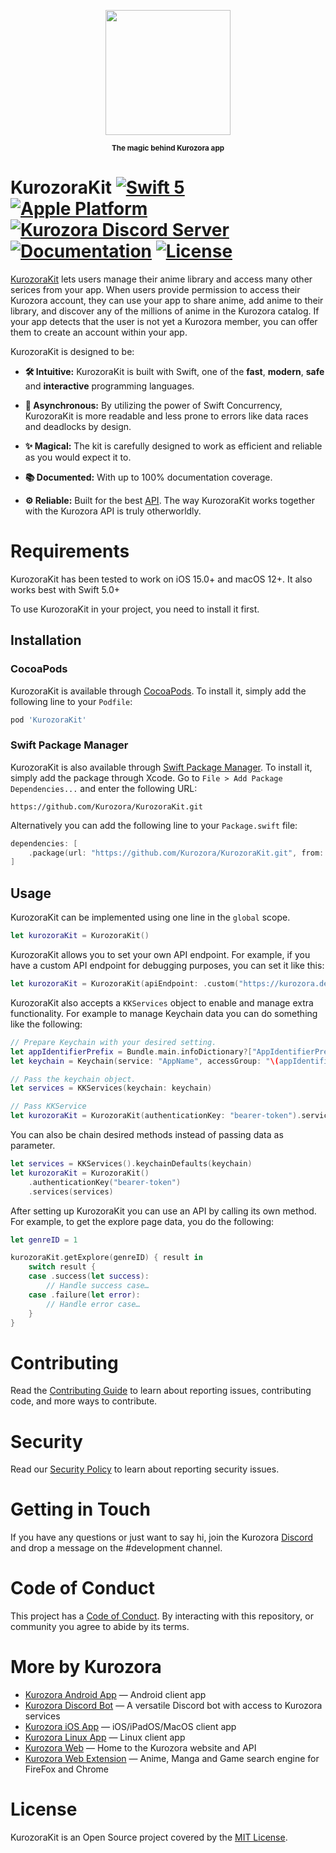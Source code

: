 <p></p>

<p align="center"><img src=".github/Assets/KurozoraKit.png" width="200px"></p>

<p align="center">
    <sup><b>The magic behind Kurozora app</b></sup>
</p>

# KurozoraKit [![Swift 5](https://img.shields.io/badge/Swift%205-white.svg?style=flat&logo=Swift)](https://swift.org)  [![Apple Platform](https://img.shields.io/badge/iOS%20|%20ipadOS%20|%20macOS-black?style=flat&logo=Apple)](https://apple.co/3CsQlKq) [![Kurozora Discord Server](https://img.shields.io/discord/449250093623934977?style=flat&label=&logo=Discord&logoColor=white&color=7289DA)](https://discord.gg/f3QFzGqsah) [![Documentation](https://img.shields.io/badge/Documentation-100%25-green.svg?style=flat)](https://developer.kurozora.app/KurozoraKit) [![License](https://img.shields.io/badge/License-MIT-blue.svg?style=flat)](LICENSE)

[KurozoraKit](https://developer.kurozora.app/kurozorakit) lets users manage their anime library and access many other serices from your app. When users provide permission to access their Kurozora account, they can use your app to share anime, add anime to their library, and discover any of the millions of anime in the Kurozora catalog. If your app detects that the user is not yet a Kurozora member, you can offer them to create an account within your app.

KurozoraKit is designed to be:

* **🛠 Intuitive:** KurozoraKit is built with Swift, one of the **fast**, **modern**, **safe** and **interactive** programming languages.

* **🧵 Asynchronous:** By utilizing the power of Swift Concurrency, KurozoraKit is more readable and less prone to errors like data races and deadlocks by design.

* **✨ Magical:** The kit is carefully designed to work as efficient and reliable as you would expect it to.

* **📚 Documented:** With up to 100% documentation coverage.

* **⚙️ Reliable:** Built for the best [API](https://github.com/kurozora/kurozora-web). The way KurozoraKit works together with the Kurozora API is truly otherworldly.

# Requirements

KurozoraKit has been tested to work on iOS 15.0+ and macOS 12+. It also works best with Swift 5.0+

To use KurozoraKit in your project, you need to install it first.

## Installation

### CocoaPods

KurozoraKit is available through [CocoaPods](https://cocoapods.org). To install it, simply add the following line to your `Podfile`:

```ruby
pod 'KurozoraKit'
```

### Swift Package Manager

KurozoraKit is also available through [Swift Package Manager](https://swift.org/package-manager). To install it, simply add the package through Xcode. Go to `File > Add Package Dependencies...` and enter the following URL:

```text
https://github.com/Kurozora/KurozoraKit.git
```

Alternatively you can add the following line to your `Package.swift` file:

```swift
dependencies: [
	.package(url: "https://github.com/Kurozora/KurozoraKit.git", from: "1.0.0")
]
```

## Usage
KurozoraKit can be implemented using one line in the `global` scope.

```swift
let kurozoraKit = KurozoraKit()
```

KurozoraKit allows you to set your own API endpoint. For example, if you have a custom API endpoint for debugging purposes, you can set it like this:

```swift
let kurozoraKit = KurozoraKit(apiEndpoint: .custom("https://kurozora.debug/api/"))
```

KurozoraKit also accepts a `KKServices` object to enable and manage extra functionality. For example to manage Keychain data you can do something like the following:

```swift
// Prepare Keychain with your desired setting.
let appIdentifierPrefix = Bundle.main.infoDictionary?["AppIdentifierPrefix"] as! String
let keychain = Keychain(service: "AppName", accessGroup: "\(appIdentifierPrefix)com.company.shared").synchronizable(true).accessibility(.afterFirstUnlock)

// Pass the keychain object.
let services = KKServices(keychain: keychain)

// Pass KKService
let kurozoraKit = KurozoraKit(authenticationKey: "bearer-token").services(services)
```

You can also be chain desired methods instead of passing data as parameter.

```swift
let services = KKServices().keychainDefaults(keychain)
let kurozoraKit = KurozoraKit()
	.authenticationKey("bearer-token")
	.services(services)
```

After setting up KurozoraKit you can use an API by calling its own method. For example, to get the explore page data, you do the following:

```swift
let genreID = 1

kurozoraKit.getExplore(genreID) { result in
	switch result {
	case .success(let success):
		// Handle success case…
	case .failure(let error):
		// Handle error case…
	}
}
```

# Contributing

Read the [Contributing Guide](CONTRIBUTING) to learn about reporting issues, contributing code, and more ways to contribute.

# Security

Read our [Security Policy](SECURITY.md) to learn about reporting security issues.

# Getting in Touch

If you have any questions or just want to say hi, join the Kurozora [Discord](https://discord.gg/f3QFzGqsah) and drop a message on the #development channel.

# Code of Conduct

This project has a [Code of Conduct](CODE_OF_CONDUCT.md). By interacting with this repository, or community you agree to abide by its terms.

# More by Kurozora

- [Kurozora Android App](https://github.com/kurozora/kurozora-android) — Android client app
- [Kurozora Discord Bot](https://github.com/kurozora/kurozora-discord-bot) — A versatile Discord bot with access to Kurozora services
- [Kurozora iOS App](https://github.com/kurozora/kurozora-app) — iOS/iPadOS/MacOS client app
- [Kurozora Linux App](https://github.com/kurozora/kurozora-linux) — Linux client app
- [Kurozora Web](https://github.com/kurozora/kurozora-web) — Home to the Kurozora website and API
- [Kurozora Web Extension](https://github.com/Kurozora/kurozora-extension) — Anime, Manga and Game search engine for FireFox and Chrome

# License

KurozoraKit is an Open Source project covered by the [MIT License](LICENSE).
